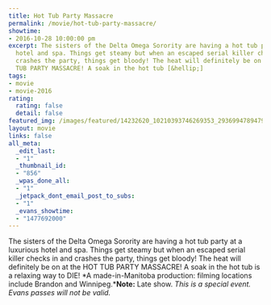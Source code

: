 ```yaml
---
title: Hot Tub Party Massacre
permalink: /movie/hot-tub-party-massacre/
showtime:
- 2016-10-28 10:00:00 pm
excerpt: The sisters of the Delta Omega Sorority are having a hot tub party at a luxurious
  hotel and spa. Things get steamy but when an escaped serial killer checks in and
  crashes the party, things get bloody! The heat will definitely be on at the HOT
  TUB PARTY MASSACRE! A soak in the hot tub [&hellip;]
tags:
- movie
- movie-2016
rating:
  rating: false
  detail: false
featured_img: /images/featured/14232620_10210393746269353_2936994789479113160_n-1.jpg
layout: movie
links: false
all_meta:
  _edit_last:
  - "1"
  _thumbnail_id:
  - "856"
  _wpas_done_all:
  - "1"
  _jetpack_dont_email_post_to_subs:
  - "1"
  _evans_showtime:
  - "1477692000"
---
```


The sisters of the Delta Omega Sorority are having a hot tub party at a luxurious hotel and spa. Things get steamy but when an escaped serial killer checks in and crashes the party, things get bloody! The heat will definitely be on at the HOT TUB PARTY <span class="lG">MASSACRE</span>! A soak in the hot tub is a relaxing way to DIE! *A made-in-Manitoba production: filming locations include Brandon and Winnipeg.***Note:** Late show. *This is a special event. Evans passes will not be valid.*